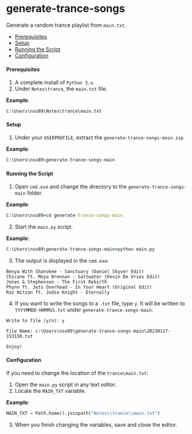 # generate-trance-songs
Generate a random trance playlist from `main.txt`.

* [Prerequisites](#prerequisites)
* [Setup](#setup)
* [Running the Script](#running-the-script)
* [Configuration](#configuration)

#### <a name="prerequisites"></a>Prerequisites
1. A complete install of `Python 3.x`.
2. Under `Notes\trance`, the `main.txt` file.

**Example**:
```
C:\Users\nso89\Notes\trance\main.txt
```

#### <a name="setup"></a>Setup
1. Under your `USERPROFILE`, extract the `generate-trance-songs-main.zip`

**Example**:
```cmd
C:\Users\nso89\generate-trance-songs-main
```

#### <a name="running-the-script"></a>Running the Script
1. Open `cmd.exe` and change the directory to the `generate-trance-songs-main` folder.

**Example**:
```cmd
C:\Users\nso89>cd generate-trance-songs-main
```

2. Start the `main.py` script.

**Example**:
```cmd
C:\Users\nso89\generate-trance-songs-main>python main.py
```

3. The output is displayed in the `cmd.exe`:
```
Benya With Shanokee - Sanctuary (Daniel Skyver Edit)      
Chicane ft. Moya Brennan - Saltwater (Kevin De Vries Edit)
Jones & Stephenson - The First Rebirth
Phynn ft. Jets Overhead - In Your Heart (Original Edit)   
Raz Nitzan ft. Jodie Knight - Eternally
```

4. If you want to write the songs to a `.txt` file, type `y`. It will be written to `YYYYMMDD-HHMMSS.txt` under `generate-trance-songs-main`.

```
Write to file (y/n): y

File Name: c:\Users\nso89\generate-trance-songs-main\20230117-153150.txt 

Enjoy!
```

#### <a name="configuration"></a>Configuration
If you need to change the location of the `trance\main.txt`:
1. Open the `main.py` script in any text editor.
2. Locate the `MAIN_TXT` variable.

**Example**:
```python
MAIN_TXT = Path.home().joinpath("Notes\\trance\\main.txt")
```
3. When you finish changing the variables, save and close the editor.
